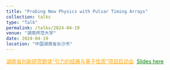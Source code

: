 ```yaml
---
title: "Probing New Physics with Pulsar Timing Arrays"
collection: talks
type: "Talk"
permalink: /talks/2024-04-19
venue: "湖南师范大学"
date: 2024-04-19
location: "中国湖南省长沙市"
---
```

<a href="https://www.hunnu.edu.cn/info/1012/18311.htm" style="color: orange; text-decoration: underline;">湖南省创新研究群体“引力的经典与量子性质”项目启动会</a>&nbsp;
<a href="./slides/2024-04-19.pdf" style="color: green; text-decoration: underline;">Slides here</a>